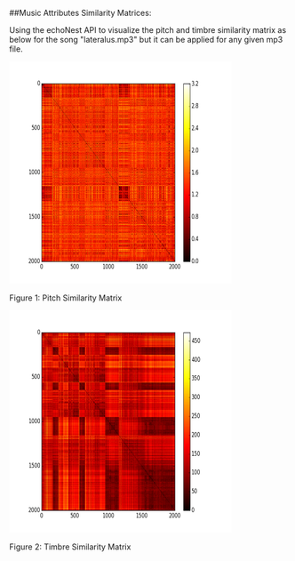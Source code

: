 ##Music Attributes Similarity Matrices:

Using the echoNest API to visualize the pitch and timbre similarity matrix as below for the song "lateralus.mp3" but it can be applied for any given mp3 file.

 <img src="Pitch_SImilarity_Matrix.png" width="400" height="400" />

Figure 1: Pitch Similarity Matrix

<img src="Timbre_Similarity_Matrix.png" width="400" height="400" />

Figure 2: Timbre Similarity Matrix
